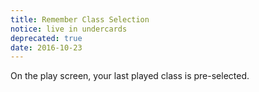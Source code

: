 ```yaml
---
title: Remember Class Selection
notice: live in undercards
deprecated: true
date: 2016-10-23
---
```


On the play screen, your last played class is pre-selected.
